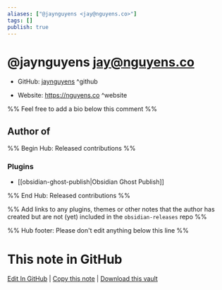 ```yaml
---
aliases: ["@jaynguyens <jay@nguyens.co>"]
tags: []
publish: true
---
```


# @jaynguyens <jay@nguyens.co>

- GitHub: [jaynguyens](https://github.com/jaynguyens/) ^github
<!-- - Discord: `@` ^discord-->
- Website: <https://nguyens.co> ^website
<!-- - [[Publish sites|Publish site]]: <https://> ^publish-->

%% Feel free to add a bio below this comment %%

## Author of

%% Begin Hub: Released contributions %%

### Plugins

- [[obsidian-ghost-publish|Obsidian Ghost Publish]]

%% End Hub: Released contributions %%

%% Add links to any plugins, themes or other notes that the author has created but are not (yet) included in the `obsidian-releases` repo %%

<!--
### Unlisted plugins
-->

<!--
### Others
-->

<!--
## Sponsor this author
-->

<!-- - [[GitHub sponsors]]: [Sponsor @jaynguyens on GitHub Sponsors](https://github.com/sponsors/jaynguyens) ^github-sponsor-->
<!-- - [[Buy me a coffee]]: <https://> ^buy-me-a-coffee-->
<!-- - [[PayPal]]: <https://> ^paypal-->
<!-- - [[Patreon]]: <https://> ^patreon-->

<!--
## Follow this author
-->

<!-- - [[YouTube Channels|On YouTube]]: <https://> ^youtube-->
<!-- - Twitter: <https://> ^twitter-->
<!-- - ... -->

%% Hub footer: Please don't edit anything below this line %%

# This note in GitHub

<span class="git-footer">[Edit In GitHub](https://github.dev/obsidian-community/obsidian-hub/blob/main/01%20-%20Community/People/jaynguyens.md "git-hub-edit-note") | [Copy this note](https://raw.githubusercontent.com/obsidian-community/obsidian-hub/main/01%20-%20Community/People/jaynguyens.md "git-hub-copy-note") | [Download this vault](https://github.com/obsidian-community/obsidian-hub/archive/refs/heads/main.zip "git-hub-download-vault") </span>
